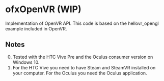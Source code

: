 ofxOpenVR (WIP)
====================

Implementation of OpenVR API. This code is based on the hellovr_opengl example included in OpenVR.


## Notes

0. Tested with the HTC Vive Pre and the Oculus consumer version on Windows 10.
1. For the HTC Vive you need to have Steam and SteamVR installed on your computer. For the Oculus you need the Oculus application.
